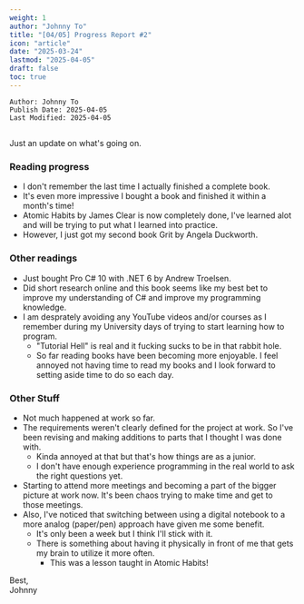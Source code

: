 ```yaml
---
weight: 1
author: "Johnny To"
title: "[04/05] Progress Report #2"
icon: "article"
date: "2025-03-24"
lastmod: "2025-04-05"
draft: false
toc: true
---
```

	Author: Johnny To
	Publish Date: 2025-04-05
	Last Modified: 2025-04-05
##

Just an update on what's going on.

### Reading progress
- I don't remember the last time I actually finished a complete book.
- It's even more impressive I bought a book and finished it within a month's time!
- Atomic Habits by James Clear is now completely done, I've learned alot and will be trying to put what I learned into practice.
- However, I just got my second book Grit by Angela Duckworth.

### Other readings
- Just bought Pro C# 10 with .NET 6 by Andrew Troelsen.
- Did short research online and this book seems like my best bet to improve my understanding of C# and improve my programming knowledge.
- I am desprately avoiding any YouTube videos and/or courses as I remember during my University days of trying to start learning how to program.
	- "Tutorial Hell" is real and it fucking sucks to be in that rabbit hole.
	- So far reading books have been becoming more enjoyable. I feel annoyed not having time to read my books and I look forward to setting aside time to do so each day.

### Other Stuff
- Not much happened at work so far.
- The requirements weren't clearly defined for the project at work. So I've been revising and making additions to parts that I thought I was done with.
	- Kinda annoyed at that but that's how things are as a junior.
	- I don't have enough experience programming in the real world to ask the right questions yet.
- Starting to attend more meetings and becoming a part of the bigger picture at work now. It's been chaos trying to make time and get to those meetings.
- Also, I've noticed that switching between using a digital notebook to a more analog (paper/pen) approach have given me some benefit.
	- It's only been a week but I think I'll stick with it.
	- There is something about having it physically in front of me that gets my brain to utilize it more often.
		- This was a lesson taught in Atomic Habits!

Best,<br />
Johnny